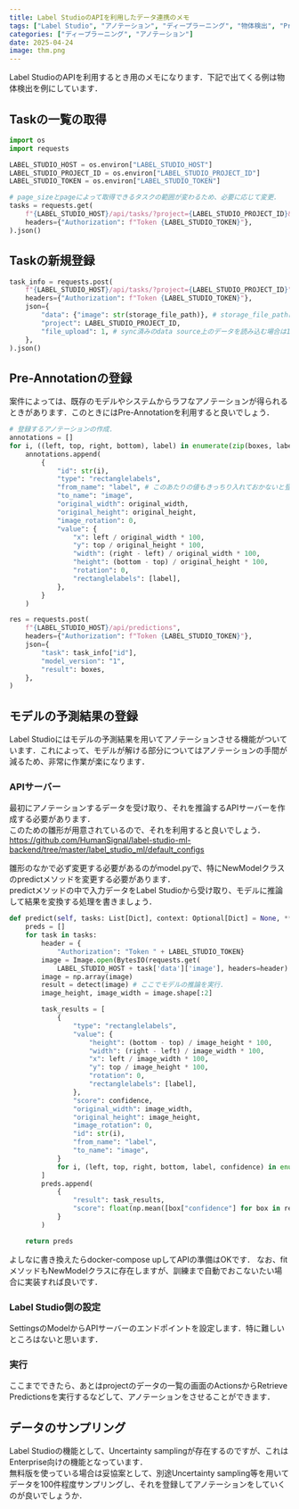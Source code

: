 ```yaml
---
title: Label StudioのAPIを利用したデータ連携のメモ
tags: ["Label Studio", "アノテーション", "ディープラーニング", "物体検出", "Pre-Annotations"]
categories: ["ディープラーニング", "アノテーション"]
date: 2025-04-24
image: thm.png
---
```


Label StudioのAPIを利用するとき用のメモになります．下記で出てくる例は物体検出を例にしています．

## Taskの一覧の取得
```python
import os
import requests

LABEL_STUDIO_HOST = os.environ["LABEL_STUDIO_HOST"]
LABEL_STUDIO_PROJECT_ID = os.environ["LABEL_STUDIO_PROJECT_ID"]
LABEL_STUDIO_TOKEN = os.environ["LABEL_STUDIO_TOKEN"]

# page_sizeとpageによって取得できるタスクの範囲が変わるため、必要に応じて変更.
tasks = requests.get(
    f"{LABEL_STUDIO_HOST}/api/tasks/?project={LABEL_STUDIO_PROJECT_ID}&page_size=1000&page=1",
    headers={"Authorization": f"Token {LABEL_STUDIO_TOKEN}"},
).json()
```

## Taskの新規登録
```python
task_info = requests.post(
    f"{LABEL_STUDIO_HOST}/api/tasks/?project={LABEL_STUDIO_PROJECT_ID}",
    headers={"Authorization": f"Token {LABEL_STUDIO_TOKEN}"},
    json={
        "data": {"image": str(storage_file_path)}, # storage_file_pathはlocalならlocalのパス、Cloud上ならばCloud上のパス.
        "project": LABEL_STUDIO_PROJECT_ID,
        "file_upload": 1, # sync済みのdata source上のデータを読み込む場合は1
    },
).json()
```

## Pre-Annotationの登録
案件によっては、既存のモデルやシステムからラフなアノテーションが得られるときがあります．このときにはPre-Annotationを利用すると良いでしょう．

```python
# 登録するアノテーションの作成.
annotations = []
for i, ((left, top, right, bottom), label) in enumerate(zip(boxes, labels)):
    annotations.append(
        {
            "id": str(i),
            "type": "rectanglelabels",
            "from_name": "label", # このあたりの値もきっちり入れておかないと登録がうまくいかないため注意.
            "to_name": "image",
            "original_width": original_width,
            "original_height": original_height,
            "image_rotation": 0,
            "value": {
                "x": left / original_width * 100,
                "y": top / original_height * 100,
                "width": (right - left) / original_width * 100,
                "height": (bottom - top) / original_height * 100,
                "rotation": 0,
                "rectanglelabels": [label],
            },
        }
    )

res = requests.post(
    f"{LABEL_STUDIO_HOST}/api/predictions",
    headers={"Authorization": f"Token {LABEL_STUDIO_TOKEN}"},
    json={
        "task": task_info["id"],
        "model_version": "1",
        "result": boxes,
    },
)
```

## モデルの予測結果の登録
Label Studioにはモデルの予測結果を用いてアノテーションさせる機能がついています．これによって、モデルが解ける部分についてはアノテーションの手間が減るため、非常に作業が楽になります．

### APIサーバー
最初にアノテーションするデータを受け取り、それを推論するAPIサーバーを作成する必要があります．  
このための雛形が用意されているので、それを利用すると良いでしょう．  
https://github.com/HumanSignal/label-studio-ml-backend/tree/master/label_studio_ml/default_configs

雛形のなかで必ず変更する必要があるのがmodel.pyで、特にNewModelクラスのpredictメソッドを変更する必要があります．  
predictメソッドの中で入力データをLabel Studioから受け取り、モデルに推論して結果を変換する処理を書きましょう．

```python
def predict(self, tasks: List[Dict], context: Optional[Dict] = None, **kwargs) -> ModelResponse:
    preds = []
    for task in tasks:
        header = {
            "Authorization": "Token " + LABEL_STUDIO_TOKEN}
        image = Image.open(BytesIO(requests.get(
            LABEL_STUDIO_HOST + task['data']['image'], headers=header).content))
        image = np.array(image)
        result = detect(image) # ここでモデルの推論を実行.
        image_height, image_width = image.shape[:2]

        task_results = [
            {
                "type": "rectanglelabels",
                "value": {
                    "height": (bottom - top) / image_height * 100,
                    "width": (right - left) / image_width * 100,
                    "x": left / image_width * 100,
                    "y": top / image_height * 100,
                    "rotation": 0,
                    "rectanglelabels": [label],
                },
                "score": confidence,
                "original_width": image_width,
                "original_height": image_height,
                "image_rotation": 0,
                "id": str(i),
                "from_name": "label",
                "to_name": "image",
            }
            for i, (left, top, right, bottom, label, confidence) in enumerate(result)
        ]
        preds.append(
            {
                "result": task_results,
                "score": float(np.mean([box["confidence"] for box in result])),
            }
        )

    return preds
```

よしなに書き換えたらdocker-compose upしてAPIの準備はOKです．
なお、fitメソッドもNewModelクラスに存在しますが、訓練まで自動でおこないたい場合に実装すれば良いです．

### Label Studio側の設定
SettingsのModelからAPIサーバーのエンドポイントを設定します．特に難しいところはないと思います．

### 実行
ここまでできたら、あとはprojectのデータの一覧の画面のActionsからRetrieve Predictionsを実行するなどして、アノテーションをさせることができます．

## データのサンプリング
Label Studioの機能として、Uncertainty samplingが存在するのですが、これはEnterprise向けの機能となっています．  
無料版を使っている場合は妥協案として、別途Uncertainty sampling等を用いてデータを100件程度サンプリングし、それを登録してアノテーションをしていくのが良いでしょうか．

